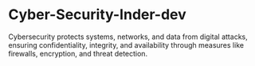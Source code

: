 # Cyber-Security-Inder-dev
Cybersecurity protects systems, networks, and data from digital attacks, ensuring confidentiality, integrity, and availability through measures like firewalls, encryption, and threat detection.
